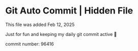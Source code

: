 # Git Auto Commit | Hidden File

This file was added Feb 12, 2025

Just for fun and keeping my daily git commit active 🤪

commit number: 96416
